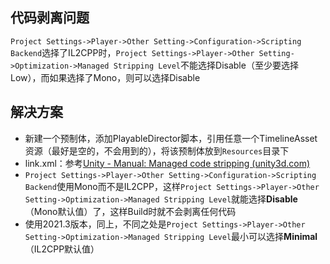## 代码剥离问题

`Project Settings->Player->Other Setting->Configuration->Scripting Backend`选择了IL2CPP时，`Project Settings->Player->Other Setting->Optimization->Managed Stripping Level`不能选择Disable（至少要选择Low），而如果选择了Mono，则可以选择Disable

## 解决方案

- 新建一个预制体，添加PlayableDirector脚本，引用任意一个TimelineAsset资源（最好是空的，不会用到的），将该预制体放到`Resources`目录下
- link.xml：参考[Unity - Manual: Managed code stripping (unity3d.com)](https://docs.unity3d.com/Manual/ManagedCodeStripping.html)
- `Project Settings->Player->Other Setting->Configuration->Scripting Backend`使用Mono而不是IL2CPP，这样`Project Settings->Player->Other Setting->Optimization->Managed Stripping Level`就能选择**Disable**（Mono默认值）了，这样Build时就不会剥离任何代码
- 使用2021.3版本，同上，不同之处是`Project Settings->Player->Other Setting->Optimization->Managed Stripping Level`最小可以选择**Minimal**（IL2CPP默认值）

